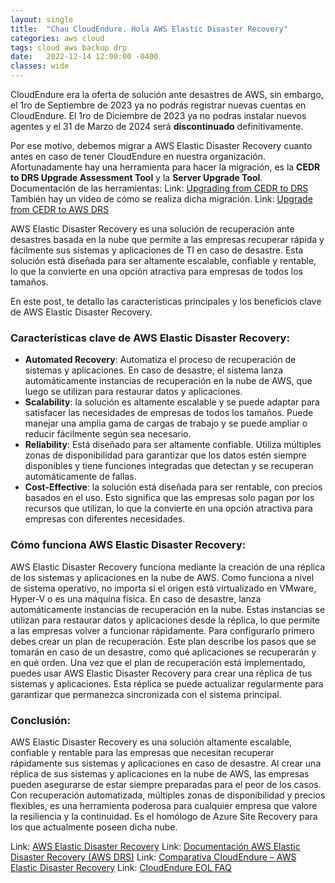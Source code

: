 ```yaml
---
layout: single
title:  "Chau CloudEndure. Hola AWS Elastic Disaster Recovery"
categories: aws cloud
tags: cloud aws backup drp 
date:   2022-12-14 12:00:00 -0400
classes: wide
---
```


CloudEndure era la oferta de solución ante desastres de AWS, sin embargo, el 1ro de Septiembre de 2023 ya no podrás registrar nuevas cuentas en CloudEndure. El 1ro de Diciembre de 2023 ya no podras instalar nuevos agentes y el 31 de Marzo de 2024 será **discontinuado** definitivamente.

Por ese motivo, debemos migrar a AWS Elastic Disaster Recovery cuanto antes en caso de tener CloudEndure en nuestra organización. Afortunadamente hay una herramienta para hacer la migración, es la **CEDR to DRS Upgrade Assessment Tool** y la **Server Upgrade Tool**.  Documentación de las herramientas: Link: [Upgrading from CEDR to DRS](https://docs.cloudendure.com/#Configuring_and_Running_Disaster_Recovery/Upgrade_CEDR_to_DRS/Upgrade_CEDR_to_DRS.htm#Upgrading_from_CEDR_to_AWS%C2%A0DRS%3FTocPath%3DNavigation%7CConfiguring%2520and%2520Running%2520Disaster%2520Recovery%7CUpgrading%2520from%2520CEDR%2520to%2520AWS%25C2%25A0DRS%7C_____0)
También hay un video de cómo se realiza dicha migración. Link: [Upgrade from CEDR to AWS DRS](https://www.youtube.com/watch?v=r9hY90vGpnM)

AWS Elastic Disaster Recovery es una solución de recuperación ante desastres basada en la nube que permite a las empresas recuperar rápida y fácilmente sus sistemas y aplicaciones de TI en caso de desastre. Esta solución está diseñada para ser altamente escalable, confiable y rentable, lo que la convierte en una opción atractiva para empresas de todos los tamaños.

En este post, te detallo las características principales y los beneficios clave de AWS Elastic Disaster Recovery.

### Características clave de AWS Elastic Disaster Recovery:
- **Automated Recovery**: Automatiza el proceso de recuperación de sistemas y aplicaciones. En caso de desastre, el sistema lanza automáticamente instancias de recuperación en la nube de AWS, que luego se utilizan para restaurar datos y aplicaciones.
- **Scalability**: la solución es altamente escalable y se puede adaptar para satisfacer las necesidades de empresas de todos los tamaños. Puede manejar una amplia gama de cargas de trabajo y se puede ampliar o reducir fácilmente según sea necesario.
- **Reliability**: Está diseñado para ser altamente confiable. Utiliza múltiples zonas de disponibilidad para garantizar que los datos estén siempre disponibles y tiene funciones integradas que detectan y se recuperan automáticamente de fallas.
- **Cost-Effective**: la solución está diseñada para ser rentable, con precios basados en el uso. Esto significa que las empresas solo pagan por los recursos que utilizan, lo que la convierte en una opción atractiva para empresas con diferentes necesidades.

### Cómo funciona AWS Elastic Disaster Recovery:
AWS Elastic Disaster Recovery funciona mediante la creación de una réplica de los sistemas y aplicaciones en la nube de AWS. Como funciona a nivel de sistema operativo, no importa si el origen está virtualizado en VMware, Hyper-V o es una máquina física.
En caso de desastre, lanza automáticamente instancias de recuperación en la nube. Estas instancias se utilizan para restaurar datos y aplicaciones desde la réplica, lo que permite a las empresas volver a funcionar rápidamente.
Para configurarlo primero debes crear un plan de recuperación. Este plan describe los pasos que se tomarán en caso de un desastre, como qué aplicaciones se recuperarán y en qué orden.
Una vez que el plan de recuperación está implementado, puedes usar AWS Elastic Disaster Recovery para crear una réplica de tus sistemas y aplicaciones. Esta réplica se puede actualizar regularmente para garantizar que permanezca sincronizada con el sistema principal.

### Conclusión:
AWS Elastic Disaster Recovery es una solución altamente escalable, confiable y rentable para las empresas que necesitan recuperar rápidamente sus sistemas y aplicaciones en caso de desastre. Al crear una réplica de sus sistemas y aplicaciones en la nube de AWS, las empresas pueden asegurarse de estar siempre preparadas para el peor de los casos. Con recuperación automatizada, múltiples zonas de disponibilidad y precios flexibles, es una herramienta poderosa para cualquier empresa que valore la resiliencia y la continuidad. Es el homólogo de Azure Site Recovery para los que actualmente poseen dicha nube.

Link: [AWS Elastic Disaster Recovery](https://aws.amazon.com/disaster-recovery/)
Link: [Documentación AWS Elastic Disaster Recovery (AWS DRS)](https://docs.aws.amazon.com/drs/latest/userguide/what-is-drs.html)
Link: [Comparativa CloudEndure – AWS Elastic Disaster Recovery](https://aws.amazon.com/disaster-recovery/when-to-choose-aws-drs/?cloud-endure-blogs.sort-by=item.additionalFields.createdDate&cloud-endure-blogs.sort-order=desc)
Link: [CloudEndure EOL FAQ](https://docs.cloudendure.com/Content/FAQ/FAQ/CloudEndure_DR_EOL_FAQ.htm)